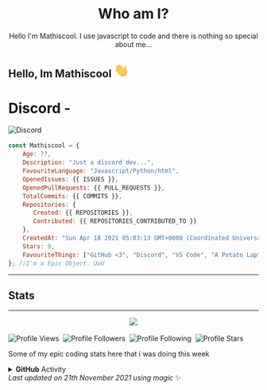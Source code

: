 <!-- You found this secret 👏 -->
<!--
    My secret things lol
    
    - I code more hours 
    - I am a gamer too 
    - I play minecraft, roblox, AMOUNG SUS ;--; :KEK:
    - I am also a YouTuber XD, make sure to sub ;-;
-->
    
<h1 align="center">Who am I?</h1>
<p align="center">Hello I'm Mathiscool. I use javascript to code and there is nothing so special about me...</p>

## Hello, Im Mathiscool <img src="https://raw.githubusercontent.com/testbot-github/testbot-github/master/images/WaveIcon.gif" width="30px">
# Discord - 
![Discord](https://discord.c99.nl/widget/theme-3/820142398935793685.png)
```js
const Mathiscool = {
    Age: ??,
    Description: "Just a discord dev...",
    FavouriteLanguage: "Javascript/Python/html",
    OpenedIssues: {{ ISSUES }},
    OpenedPullRequests: {{ PULL_REQUESTS }},
    TotalCommits: {{ COMMITS }},
    Repositories: {
       Created: {{ REPOSITORIES }},
       Contributed: {{ REPOSITORIES_CONTRIBUTED_TO }}
    },
    CreatedAt: "Sun Apr 18 2021 05:03:13 GMT+0000 (Coordinated Universal Time)",
    Stars: 9,
    FavouriteThings: ["GitHub <3", "Discord", "VS Code", "A Potato Laptop", "Coding..."]
}; //I'm a Epic Object. UwU
```
<hr>

## Stats
<hr>
<div align="center"><img src="https://github-profile-trophy.vercel.app/?username=testbot-github&theme=dracula"></div>

![Profile Views](https://komarev.com/ghpvc/?username=testbot-github&color=blueviolet)&nbsp;&nbsp;![Profile Followers](https://img.shields.io/badge/Followers-4-blueviolet)&nbsp;&nbsp;![Profile Following](https://img.shields.io/badge/Following-10-blueviolet)&nbsp;&nbsp;![Profile Stars](https://img.shields.io/badge/Stars-9-blueviolet)

Some of my epic coding stats here that i was doing this week 
<!--START_SECTION:waka-->
<!--END_SECTION:waka-->

<details>
    <summary><b>GitHub</b> Activity</summary>
    <img align="left" src="https://github-readme-stats.vercel.app/api?username=testbot-github&theme=tokyonight"><img align="right" src="https://github-readme-stats.vercel.app/api/top-langs/?username=testbot-github&theme=tokyonight&hide=batchfile">
    <img src="https://github-readme-streak-stats.herokuapp.com/?user=testbot-github&theme=tokyonight">
</details>
<!-- Last updated on Sun Nov 21 2021 14:23:14 GMT+0000 (Coordinated Universal Time) ;-;-->
<i>Last updated on 21th November 2021 using magic</i> ✨